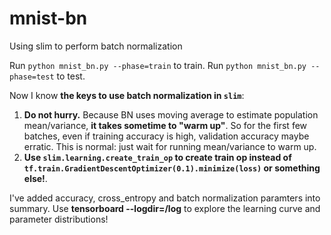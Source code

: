 # mnist-bn
Using slim to perform batch normalization

Run `python mnist_bn.py --phase=train` to train.
Run `python mnist_bn.py --phase=test` to test.

Now I know **the keys to use batch normalization in `slim`**:

1. **Do not hurry.** Because BN uses moving average to estimate population mean/variance, **it takes sometime to "warm up"**. So for the first few batches, even if training accuracy is high, validation accuracy maybe erratic. This is normal: just wait for running mean/variance to warm up.
2. **Use `slim.learning.create_train_op` to create train op instead of `tf.train.GradientDescentOptimizer(0.1).minimize(loss)` or something else!**.

I've added accuracy, cross_entropy and batch normalization paramters into summary. Use **tensorboard --logdir=/log** to explore the learning curve and parameter distributions!
